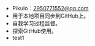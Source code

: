 - Pikulo：2950771552@qq.com
- 用于本地项目同步到GitHub上。
- 自我学习过程监督。
- 探索GitHub使用。
- test1
<!---
Pikulo/Pikulo is a ✨ special ✨ repository because its `README.md` (this file) appears on your GitHub profile.
You can click the Preview link to take a look at your changes.
--->
